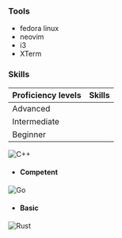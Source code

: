 ### Tools
- fedora linux
- neovim
- i3
- XTerm

### Skills
|Proficiency levels|Skills|
|------------------|------|
|Advanced          |      |
|Intermediate      |      |
|Beginner          |      |

![C++](https://img.shields.io/badge/C%2B%2B-00599C?style=for-the-badge&logo=c%2B%2B&logoColor=white)

- #### Competent
![Go](https://img.shields.io/badge/Go-00ADD8?style=for-the-badge&logo=go&logoColor=white)

- #### Basic
![Rust](https://img.shields.io/badge/Rust-000000?style=for-the-badge&logo=rust&logoColor=white)
